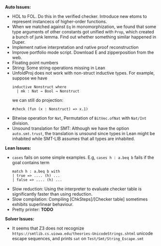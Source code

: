 __Auto Issues:__
* HOL to FOL. Do this in the verified checker. Introduce new etoms to represent instancecs of higher-order functions.
* When we matched against ``Eq`` in monomorphization, we found that some type arguments of other constants got unified with ``Prop``, which created a bunch of junk lemma. Find out whether something similar happened in Duper.
* Implement native interpretation and native proof reconstruction
* Improve portfolio mode script. Download E and zipperposition from the web.
* Floating point numbers
* String: Some string operations missing in Lean
* UnfoldProj does not work with non-struct inductive types. For example, suppose we have
  ```lean
  inductive Nonstruct where
    | mk : Nat → Bool → Nonstruct
  ```
  we can still do projection:
  ```
  #check (fun (x : Nonstruct) => x.1)
  ```
* Bitwise operation for ``Nat``, Permutation of ``BitVec.ofNat`` with ``Nat/Int`` division.
* Unsound translation for SMT: Although we have the option ``auto.smt.trust``, the translation is unsound since types in Lean might be inhabited while SMT-LIB assumes that all types are inhabited.

__Lean Issues:__
* ``cases`` fails on some simple examples. E.g, ``cases h : a.beq b`` fails if the goal contains term
  ```
  match h : a.beq b with
  | true => .... (h) ...
  | false => .... (h) ...
  ```
* Slow reduction: Using the interpreter to evaluate checker table is significantly faster than using reduction.
* Slow compilation: Compiling [ChkSteps]/[Checker table] sometimes exhibits superlinear behaviour.
* Pretty printer: **TODO**

__Solver Issues:__
* It seems that Z3 does not recognize ``https://smtlib.cs.uiowa.edu/theories-UnicodeStrings.shtml`` unicode escape sequences, and prints ``sat`` on ``Test/Smt/String_Escape.smt``